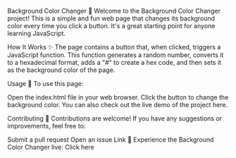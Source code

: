 Background Color Changer 🌈
Welcome to the Background Color Changer project! This is a simple and fun web page that changes its background color every time you click a button. It's a great starting point for anyone learning JavaScript.

How It Works ✨
The page contains a button that, when clicked, triggers a JavaScript function. This function generates a random number, converts it to a hexadecimal format, adds a "#" to create a hex code, and then sets it as the background color of the page.

Usage 🚀
To use this page:

Open the index.html file in your web browser.
Click the button to change the background color.
You can also check out the live demo of the project here.

Contributing 🤝
Contributions are welcome! If you have any suggestions or improvements, feel free to:

Submit a pull request
Open an issue
Link 🔗
Experience the Background Color Changer live: Click here
